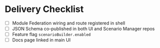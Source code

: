 
# Delivery Checklist

- [ ] Module Federation wiring and route registered in shell
- [ ] JSON Schema co-published in both UI and Scenario Manager repos
- [ ] Feature flag `scenarioBuilder.enabled`
- [ ] Docs page linked in main UI
